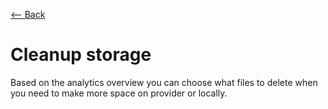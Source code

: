 [⟵ Back](../features.md#features)

# Cleanup storage

Based on the analytics overview you can choose what files to delete when you need to make more space on provider or locally.
